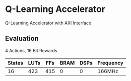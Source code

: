 # Q-Learning Accelerator

Q-Learning Accelerator with AXI Interface


## Evaluation

4 Actions, 16 Bit Rewards

| States | LUTs | FFs | BRAM | DSPs | Frequency |
| ------ | ------ | ------ | ------ | ------ | ------ |
| 16 | 423 | 415 | 0 | 0 | 166MHz |

